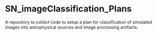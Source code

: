# SN_imageClassification_Plans
A repository to collect code to setup a plan for classification of simulated images into astrophysical sources and image processing artifacts.
